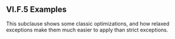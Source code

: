 ## VI.F.5 Examples

This subclause shows some classic optimizations, and how relaxed exceptions make them much easier to apply than strict exceptions.
